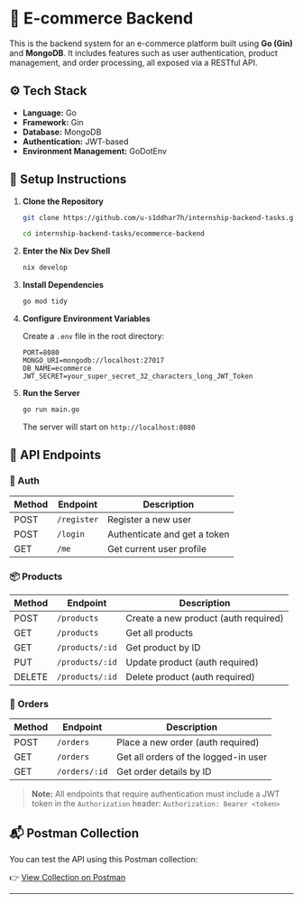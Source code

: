# 🛒 E-commerce Backend

This is the backend system for an e-commerce platform built using **Go (Gin)** and **MongoDB**. It includes features such as user authentication, product management, and order processing, all exposed via a RESTful API.

## ⚙️ Tech Stack

- **Language:** Go
- **Framework:** Gin
- **Database:** MongoDB
- **Authentication:** JWT-based
- **Environment Management:** GoDotEnv

## 🚀 Setup Instructions

1. **Clone the Repository**

    ```bash
    git clone https://github.com/u-s1ddhar7h/internship-backend-tasks.git

    cd internship-backend-tasks/ecommerce-backend
    ```

2. **Enter the Nix Dev Shell**

   ```bash
   nix develop
   ```

3. **Install Dependencies**

   ```bash
   go mod tidy
   ```

4. **Configure Environment Variables**

   Create a `.env` file in the root directory:
   ```env
   PORT=8080
   MONGO_URI=mongodb://localhost:27017
   DB_NAME=ecommerce
   JWT_SECRET=your_super_secret_32_characters_long_JWT_Token
   ```

5. **Run the Server**

   ```bash
   go run main.go
   ```

   The server will start on `http://localhost:8080`

## 📌 API Endpoints

### 🔐 Auth

| Method | Endpoint    | Description                  |
| ------ | ----------- | ---------------------------- |
| POST   | `/register` | Register a new user          |
| POST   | `/login`    | Authenticate and get a token |
| GET    | `/me`       | Get current user profile     |

### 📦 Products

| Method | Endpoint        | Description                          |
| ------ | --------------- | ------------------------------------ |
| POST   | `/products`     | Create a new product (auth required) |
| GET    | `/products`     | Get all products                     |
| GET    | `/products/:id` | Get product by ID                    |
| PUT    | `/products/:id` | Update product (auth required)       |
| DELETE | `/products/:id` | Delete product (auth required)       |

### 🧾 Orders

| Method | Endpoint      | Description                          |
| ------ | ------------- | ------------------------------------ |
| POST   | `/orders`     | Place a new order (auth required)    |
| GET    | `/orders`     | Get all orders of the logged-in user |
| GET    | `/orders/:id` | Get order details by ID              |

> **Note:** All endpoints that require authentication must include a JWT token in the `Authorization` header:
> `Authorization: Bearer <token>`

## 📬 Postman Collection

You can test the API using this Postman collection:

👉 [View Collection on Postman](https://www.postman.com/your-workspace/your-ecommerce-collection-link)

---
